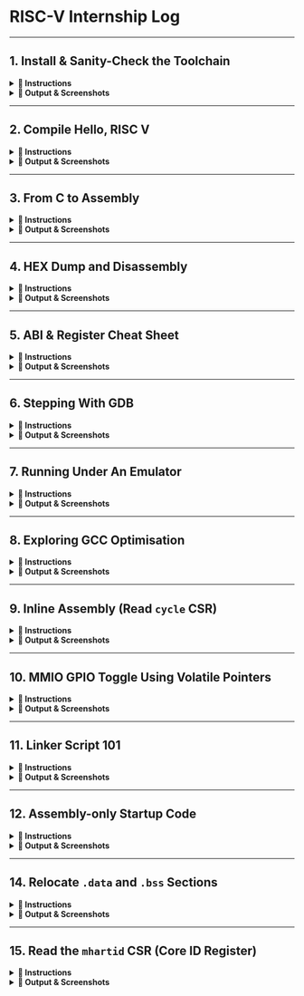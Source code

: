 # RISC-V Internship Log


---

## 1. Install & Sanity-Check the Toolchain

<details>
<summary><strong>🧾 Instructions</strong></summary>

# 🛠️ RISC-V Toolchain Setup Guide (RV32IMAC)

This guide explains how to unpack the RISC-V toolchain, configure your environment, and verify that everything is working correctly.

---

## 📦 1. Unpack the Toolchain

Open a terminal and run:

```bash
tar -xvzf riscv-toolchain-rv32imac-x86_64-ubuntu.tar.gz
```

This will extract a directory, typically named `opt` or `riscv-toolchain`, containing the toolchain files.

---

## 📁 2. Locate the bin/ Directory

Navigate to the extracted directory:

```bash
cd path/to/extracted/folder/opt/riscv/bin
```

Replace `path/to/extracted/folder` with the actual path where the toolchain was extracted.

Then list the contents:

```bash
ls
```

You should see binaries like:

- `riscv32-unknown-elf-gcc`
- `riscv32-unknown-elf-objdump`
- `riscv32-unknown-elf-gdb`

---

## 🌐 3. Add Toolchain to Your PATH

### 🔹 Temporary (for current terminal session):

```bash
export PATH="$PWD:$PATH"
```

### 🔹 Permanent (recommended):

To make the change permanent:

**For Bash users:**

```bash
echo 'export PATH="/home/naren/Desktop/VSD/opt/riscv/bin:$PATH"' >> ~/.bashrc
source ~/.bashrc
```

**For Zsh users:**

```bash
echo 'export PATH="/home/naren/Desktop/VSD/opt/riscv/bin:$PATH"' >> ~/.zshrc
source ~/.zshrc
```

---

## ✅ 4. Verify Installation

Run the following commands to ensure the toolchain is working:

```bash
riscv32-unknown-elf-gcc --version
riscv32-unknown-elf-objdump --version
riscv32-unknown-elf-gdb --version
```

</details>

<details>
<summary><strong>📸 Output & Screenshots</strong></summary>

_Add screenshots or terminal outputs here._

</details>

---

## 2. Compile Hello, RISC V

<details>
<summary><strong>🧾 Instructions</strong></summary>

## 🖥️ Compile "Hello, RISC-V"

This section shows how to write and compile a simple RISC-V program using the `riscv32-unknown-elf-gcc` toolchain for the `rv32imc` target.



### 📄 Step 1: Create the C Source File

Create a file called `hello.c` with the following content:
````markdown



#include <stdio.h>

int main() {
    printf("Hello, RISC-V!\n");
    return 0;
}
````

---

### ⚙️ Step 2: Compile for RV32IMC

Use the following command to compile the code into a RISC-V ELF binary:

```bash
riscv32-unknown-elf-gcc -march=rv32imc -mabi=ilp32 -o hello.elf hello.c
```

---

### 🔍 Step 3: Verify the ELF File

Check that the output ELF file is for 32-bit RISC-V:

```bash
file hello.elf
```

Expected output should include:

```
ELF 32-bit LSB executable, UCB RISC-V, RVC, soft-float ABI, ...
```

This confirms that the binary was successfully compiled for the RV32IMC architecture.

---

```

```

</details>

<details>
<summary><strong>📸 Output & Screenshots</strong></summary>

_Add screenshots or terminal outputs here._

</details>

---

## 3. From C to Assembly

<details>
<summary><strong>🧾 Instructions</strong></summary>

Here's a clean and structured **Markdown** version of your instructions with the `.s` file generation and explanation request:

---

## 🛠️ Generate Assembly and Understand Function Structure

This section explains how to generate the assembly (`.s`) file for a simple C program targeting RISC-V (`rv32imc`), and what the **function prologue** and **epilogue** mean.

---

### 📄 Step 1: Source File – `hello.c`

```c
#include <stdio.h>

int main() {
    printf("Hello, RISC-V!\n");
    return 0;
}
```

---

### ⚙️ Step 2: Generate Assembly

Use the following command to generate the assembly file (`hello.s`):

```bash
riscv32-unknown-elf-gcc -S -O0 hello.c
```

* `-S` tells GCC to output assembly instead of object code.
* `-O0` disables optimizations so you can see the raw function structure.

This creates a file named `hello.s`.

---

### 🧩 Step 3: Understand the Prologue and Epilogue

Open `hello.s` and look for lines like these inside the `main` function:

```assembly
addi    sp,sp,-16       # Allocate 16 bytes on the stack
sw      ra,12(sp)       # Save return address (ra) at offset 12
```

These lines are part of the **function prologue** — setup code that:

* Adjusts the stack pointer (`sp`)
* Saves important registers (like `ra`, the return address) to the stack

At the end of the function, you’ll see the **epilogue**:

```assembly
lw      ra,12(sp)       # Restore return address
addi    sp,sp,16        # Deallocate stack space
ret                     # Return to caller
```

These reverse the prologue steps, restoring the original state before returning.

---

</details>

<details>
<summary><strong>📸 Output & Screenshots</strong></summary>

_Add screenshots or terminal outputs here._

</details>

---

## 4. HEX Dump and Disassembly

<details>
<summary><strong>🧾 Instructions</strong></summary>

---

## 🧰 Convert and Disassemble RISC-V ELF

This guide shows how to convert your compiled ELF binary into a raw hex file and disassemble it for analysis.

---

### 🔄 Step 1: Disassemble the ELF File

```bash
riscv32-unknown-elf-objdump -d hello.elf > hello.dump
```

This generates a human-readable disassembly in `hello.dump`.

---

### 🔃 Step 2: Generate Intel HEX Format

```bash
riscv32-unknown-elf-objcopy -O ihex hello.elf hello.hex
```

This converts the ELF into an Intel HEX format file (`hello.hex`), often used for flashing embedded devices.

---

### 🧐 Understanding the Disassembly Output

A line in the disassembly typically looks like this:

```
00000000 <main>:
   0:  1141        addi   sp,sp,-16
   2:  c606        sw     ra,12(sp)
   ...
```

Each column represents:

| Column           | Meaning                                                                     |
| ---------------- | --------------------------------------------------------------------------- |
| `0:`             | **Address offset** within the function (e.g., 0 bytes from start of `main`) |
| `1141`           | **Raw machine code** (hex representation of the instruction)                |
| `addi sp,sp,-16` | **Mnemonic + operands** — the actual instruction being executed             |

---

### 🧪 Example Instruction Breakdown

**Instruction:**

```
   0:  1141        addi   sp,sp,-16
```

* **Address**: `0:` → First instruction in `main`
* **Opcode**: `1141` → Binary encoding of the instruction
* **Mnemonic**: `addi` → Add Immediate
* **Operands**: `sp, sp, -16` → Subtracts 16 from the stack pointer (`sp`), creating stack space (prologue setup)

---

</details>

<details>
<summary><strong>📸 Output & Screenshots</strong></summary>

_Add screenshots or terminal outputs here._

</details>

---

## 5. ABI & Register Cheat Sheet

<details>
<summary><strong>🧾 Instructions</strong></summary>

## 🧠 RV32 Integer Registers & Calling Convention

### 📋 Register Table

| Register | ABI Name | Description / Role                            |
| -------- | -------- | --------------------------------------------- |
| x0       | zero     | Constant 0                                    |
| x1       | ra       | Return address                                |
| x2       | sp       | Stack pointer                                 |
| x3       | gp       | Global pointer                                |
| x4       | tp       | Thread pointer                                |
| x5       | t0       | Temporary register (caller-saved)             |
| x6       | t1       | Temporary register (caller-saved)             |
| x7       | t2       | Temporary register (caller-saved)             |
| x8       | s0/fp    | Saved register / frame pointer (callee-saved) |
| x9       | s1       | Saved register (callee-saved)                 |
| x10      | a0       | Function argument / return value              |
| x11      | a1       | Function argument / return value              |
| x12      | a2       | Function argument                             |
| x13      | a3       | Function argument                             |
| x14      | a4       | Function argument                             |
| x15      | a5       | Function argument                             |
| x16      | a6       | Function argument                             |
| x17      | a7       | Function argument                             |
| x18      | s2       | Saved register (callee-saved)                 |
| x19      | s3       | Saved register (callee-saved)                 |
| x20      | s4       | Saved register (callee-saved)                 |
| x21      | s5       | Saved register (callee-saved)                 |
| x22      | s6       | Saved register (callee-saved)                 |
| x23      | s7       | Saved register (callee-saved)                 |
| x24      | s8       | Saved register (callee-saved)                 |
| x25      | s9       | Saved register (callee-saved)                 |
| x26      | s10      | Saved register (callee-saved)                 |
| x27      | s11      | Saved register (callee-saved)                 |
| x28      | t3       | Temporary register (caller-saved)             |
| x29      | t4       | Temporary register (caller-saved)             |
| x30      | t5       | Temporary register (caller-saved)             |
| x31      | t6       | Temporary register (caller-saved)             |

---

### 📚 Calling Convention Summary

* **`a0–a7`**: Used for function **arguments and return values**.
* **`s0–s11`**: **Callee-saved**: if a function uses these, it must restore them before returning.
* **`t0–t6`**: **Caller-saved**: not preserved across function calls.

</details>

<details>
<summary><strong>📸 Output & Screenshots</strong></summary>

_Add screenshots or terminal outputs here._

</details>

---

## 6. Stepping With GDB

<details>
<summary><strong>🧾 Instructions</strong></summary>

### ✅ 6. Stepping with GDB

**Command to launch GDB:**

```
riscv64-unknown-elf-gdb hello.elf`
```

**Inside GDB:**

```gdb
(gdb) target sim                # Use the built-in RISC-V simulator
(gdb) load                      # Load the ELF into simulated memory
(gdb) break main                # Set breakpoint at main()
(gdb) run                       # Start execution
(gdb) info registers            # Inspect all general-purpose registers
(gdb) disassemble               # View disassembly at current PC
(gdb) stepi                     # Step one instruction
(gdb) continue                  # Resume execution until the end
(gdb) quit                      # Exit GDB
```

**Expected Output:**

```
Breakpoint 1, main () at hello.c:4
4       printf("Hello, RISC-V!\n");
```

* `load` is essential to load your program into memory.
* If `break main` fails, use the address shown by disassembly:

  ```gdb
  (gdb) break *0x10118
  ```

</details>

<details>
<summary><strong>📸 Output & Screenshots</strong></summary>

_Add screenshots or terminal outputs here._

</details>

---

## 7. Running Under An Emulator

<details>
<summary><strong>🧾 Instructions</strong></summary>

### ✅ Running Under an Emulator

**Minimal `hello.c` for bare-metal QEMU run:**

```c
int main() {
    while (1);  // Infinite loop — prevents program from exiting
    return 0;
}
```

---

**Compile without standard libraries:**

```bash
riscv64-unknown-elf-gcc -march=rv32imac -mabi=ilp32 -nostdlib -o hello.elf hello.c
```

> `-nostdlib` ensures the binary is truly bare-metal with no standard C runtime.

---

**Run using QEMU (no BIOS):**

```bash
qemu-system-riscv32 -nographic -machine sifive_e -kernel hello.elf -bios none
```

---

**Explanation of flags:**

* `-nographic` → sends all output to terminal (no GUI).
* `-machine sifive_e` → emulates SiFive E-class RISC-V board.
* `-kernel hello.elf` → loads your compiled ELF.
* `-bios none` → skips firmware (runs your ELF directly).

---

**Expected Behavior:**

* Program runs silently (infinite loop).
* No crash = ✅ success.
* To exit QEMU:
  Press `Ctrl + A`, then `X`.

</details>

<details>
<summary><strong>📸 Output & Screenshots</strong></summary>

_Add screenshots or terminal outputs here._

</details>

---

## 8. Exploring GCC Optimisation

<details>
<summary><strong>🧾 Instructions</strong></summary>

### ✅ Exploring GCC Optimisation

**`hello.c` Source Code:**

```c
int add(int a, int b) {
    int result = a + b;
    return result;
}

int main() {
    int sum = add(5, 10);
    while (1);  // Infinite loop
    return 0;
}
```

---

**Compile to assembly with no optimization:**

```bash
riscv64-unknown-elf-gcc -march=rv32imac -mabi=ilp32 -O0 -S -o hello_O0.s hello.c
```

**Compile to assembly with high optimization:**

```bash
riscv64-unknown-elf-gcc -march=rv32imac -mabi=ilp32 -O2 -S -o hello_O2.s hello.c
```

---

**Compare output:**

```bash
code hello_O0.s hello_O2.s
```

or

```bash
diff hello_O0.s hello_O2.s
```

---

**Expected Differences:**

| Feature          | `-O0`                              | `-O2`                                  |
| ---------------- | ---------------------------------- | -------------------------------------- |
| Function `add()` | Separate function with call/return | Inlined into `main()`                  |
| Instructions     | More, direct 1-to-1 C translation  | Fewer, optimized                       |
| Stack usage      | Full stack frame setup             | May eliminate frame or reuse registers |
| Dead code        | Retained                           | Removed                                |

---

**Why It Matters:**

* `-O0` is ideal for debugging with GDB (preserves variables, structure).
* `-O2` is used in real firmware for speed and smaller code size.
Great catch, Naren — let me now **clearly explain** the three key optimizations mentioned in the task doc:

---

### 🧠 GCC Optimisations Explained

#### ✅ 1. Dead-Code Elimination

> **What it is:** The compiler removes any code or variables that are never used or have no effect on program output.

**Example:**

```c
int unused = 42;     // Not used anywhere
return 0;
```

* With `-O0`: This line **stays** in the assembly output.
* With `-O2`: The `unused` variable is **completely removed** from the `.s` file.

🔍 **Why:** To reduce code size and improve performance.

---

#### ✅ 2. Register Allocation

> **What it is:** The compiler tries to **keep values in registers** (like `t0`, `a0`, etc.) instead of RAM/stack to speed up access.

**Example:**

```c
int result = a + b;
```

* With `-O0`: `a` and `b` may be loaded/stored using memory (e.g., stack).
* With `-O2`: `a` and `b` are often kept in registers throughout.

🔍 **Why:** Registers are faster than RAM — better performance.

---

#### ✅ 3. Function Inlining

> **What it is:** The compiler replaces a function call with the actual function code to avoid the cost of a `call` and `return`.

**Example:**

```c
int add(int a, int b) { return a + b; }

int main() {
    int sum = add(2, 3);
}
```

* With `-O0`: You'll see a `call add` in assembly.
* With `-O2`: The call to `add` disappears — it gets **inlined into `main()`**.

🔍 **Why:** Reduces function-call overhead and may allow further optimization.

</details>

<details>
<summary><strong>📸 Output & Screenshots</strong></summary>

_Add screenshots or terminal outputs here._

</details>

---

## 9. Inline Assembly (Read `cycle` CSR)

<details>
<summary><strong>🧾 Instructions</strong></summary>

### ✅ 9. Inline Assembly (Read `cycle` CSR)

**`hello.c`**

```c
#include <stdint.h>

int main() {
    uint32_t cycle;
    asm volatile ("csrr %0, cycle" : "=r"(cycle));
    while (1);
    return 0;
}
```

**Compile with debug info:**

```bash
riscv64-unknown-elf-gcc -march=rv32imac -mabi=ilp32 -O0 -g -o hello.elf hello.c
```

**Launch GDB:**

```bash
riscv64-unknown-elf-gdb hello.elf
```

**Inside GDB:**

```gdb
(gdb) target sim
(gdb) load
(gdb) break main
(gdb) run
(gdb) x/w &cycle         # Inspect contents of the 'cycle' variable
(gdb) info registers     # Optional: see where it was stored
```

**Disassemble `main()` to view the generated instructions:**

```gdb
(gdb) disassemble main
```

or use `objdump` outside GDB:

```bash
riscv64-unknown-elf-objdump -d hello.elf > hello.dump
```



**Explanation:**

* `csrr %0, cycle` reads the current CPU cycle count into a register.
* The result is stored in the C variable `cycle` using inline assembly.
* `-g` is required for GDB to understand variable names like `cycle`.
* `x/w &cycle` shows the value of `cycle` in memory after the instruction executes.

</details>

<details>
<summary><strong>📸 Output & Screenshots</strong></summary>

_Add screenshots or terminal outputs here._

</details>

---

## 10. MMIO GPIO Toggle Using Volatile Pointers

<details>
<summary><strong>🧾 Instructions</strong></summary>

### 10. MMIO GPIO Toggle Using Volatile Pointers

**Minimal Bare-Metal Snippet:**

```c
int main() {
    volatile uint32_t *gpio = (uint32_t *)0x10012000; *gpio = 0x1;
    while (1);
    return 0;
}
```



**Explanation:**

* `volatile` prevents the compiler from **optimizing away** the store to the GPIO memory address.
* The pointer cast `(uint32_t *)0x10012000` treats the MMIO base address as a pointer to a 32-bit register.
* Writing `*gpio = 0x1;` sets GPIO pin 0 high (toggle can be added later).



**Memory Alignment:**

* `0x10012000` is **4-byte aligned**, which is correct for a `uint32_t` (32-bit value).
* Unaligned memory access can cause **hardware exceptions** on RISC-V.
* MMIO registers must always be accessed with correctly sized and aligned operations.

</details>

<details>
<summary><strong>📸 Output & Screenshots</strong></summary>

_Add screenshots or terminal outputs here._

</details>



---

## 11. Linker Script 101

<details>
<summary><strong>🧾 Instructions</strong></summary>

## 🛠️ Objective

Create a minimal linker script that places:

* `.text` section at address `0x00000000` (Flash)
* `.data` section at address `0x10000000` (SRAM)

For the `RV32IMC` RISC-V target (bare-metal, no OS).

---

## 📦 Step 1: Create the C Source File

```bash
nano main.c
```

Paste this minimal code:

```c
int x = 42;

int main() {
    x += 1;
    while (1);
    return 0;
}
```

Save and exit.

---

## 📁 Step 2: Create the Linker Script

```bash
nano link.ld
```

Paste this content:

```ld
SECTIONS {
  .text 0x00000000 : {
    *(.text*)
  }

  .data 0x10000000 : {
    *(.data*)
  }
}
```

Save and exit.

---

## 🌐 Step 3: Compile with the Custom Linker Script

```bash
riscv64-unknown-elf-gcc -march=rv32imac -mabi=ilp32 -nostdlib -T link.ld -o output.elf main.c
```

This compiles your program without the standard library and uses your custom memory layout.

---

## ✅ Step 4: Verify Section Placement

Use `objdump` to confirm that the sections are correctly placed:

```bash
riscv64-unknown-elf-objdump -h output.elf
```

You should see something like:

```
Idx Name          Size      VMA       LMA       File off  Algn
  0 .text         xxxx      00000000  00000000  ...
  1 .data         xxxx      10000000  10000000  ...
```

This confirms:

* `.text` is at `0x00000000` (Flash)
* `.data` is at `0x10000000` (SRAM)

---

## 💡 Flash vs. SRAM — Why Are They Separated?

| Memory Type | Section | Properties                             |
| ----------- | ------- | -------------------------------------- |
| Flash       | `.text` | Non-volatile, read-only, stores code   |
| SRAM        | `.data` | Volatile, read-write, stores variables |

* Flash retains your program across resets — perfect for `.text`.
* SRAM is writable and fast — perfect for `.data`.

</details>

<details>
<summary><strong>📸 Output & Screenshots</strong></summary>

*Add screenshots of your terminal showing:*

* The compile command
* The `objdump -h` output

</details>


---

## 12. Assembly-only Startup Code

<details>
<summary><strong>🧾 Instructions</strong></summary>

## 🛠️ Objective

Write a minimal assembly startup file that:

* Defines a `_start` label as the entry point
* Calls the `main()` function (written in C)
* Halts the processor using an infinite loop

---

## 📦 Step 1: Create the C File

```bash
nano main.c
```

Paste the following code:

```c
int main() {
    volatile int *led = (int *)0x10012000;
    *led = 0xAA;  // Sample value (optional GPIO write)
    while (1);
    return 0;
}
```

Save and exit.

---

## 🧾 Step 2: Create the Assembly Startup File

```bash
nano start.S
```

Paste this:

```asm
.global _start
_start:
    call main      # Call the main function
hang:
    j hang         # Infinite loop after main returns
```

Save and exit.

---

## 🧰 Step 3: Write a Simple Linker Script

```bash
nano link.ld
```

Paste this:

```ld
ENTRY(_start)

SECTIONS {
  . = 0x00010000;

  .text : {
    *(.text*)
  }

  .data : {
    *(.data*)
  }

  .bss : {
    *(.bss*)
    *(COMMON)
  }
}
```

This places `.text` (including `_start`) at `0x10000`.

---

## ⚙️ Step 4: Compile the Project

```bash
riscv64-unknown-elf-gcc -march=rv32imac -mabi=ilp32 -nostdlib -T link.ld -o startup.elf start.S main.c
```

---

## ✅ Step 5: Disassemble to Confirm \_start Exists

```bash
riscv64-unknown-elf-objdump -d startup.elf | less
```

Look for:

```
00010000 <_start>:
    00010000:  ...   call main
    00010004:  ...   j hang
```

This confirms that:

* `_start` is the entry point
* `main()` is being called from `_start`
* The CPU halts with an infinite loop

---

## 🧠 Why Use Assembly Startup?

* You need an explicit `_start` label when skipping standard startup files (like `crt0.o`)
* It ensures control begins from a known address
* Essential for **bare-metal embedded** projects

</details>

<details>
<summary><strong>📸 Output & Screenshots</strong></summary>

*Add screenshots of:*

* The terminal showing successful compilation
* The `_start` disassembly in `objdump -d`

</details>

---

## 14. Relocate `.data` and `.bss` Sections

<details>
<summary><strong>🧾 Instructions</strong></summary>

## 🛠️ Objective

Change the linker script to place:

* `.data` at address `0x30000000`
* `.bss` at address `0x40000000`

This is often done to match specific **hardware memory maps** in embedded systems.

---

## 📦 Step 1: Update the Linker Script

```bash
nano link.ld
```

Modify it like this:

```ld
ENTRY(_start)

SECTIONS {
  . = 0x20000;

  .text : {
    *(.text*)
  }

  .data 0x30000000 : {
    *(.data*)
  }

  .bss  0x40000000 : {
    *(.bss*)
    *(COMMON)
  }
}
```

---

## 📁 Step 2: Minimal Source Files (if needed)

### `start.S`:

```asm
.global _start
_start:
    call main
hang:
    j hang
```

### `main.c`:

```c
int global_var = 100;   // Placed in .data
int zero_array[10];     // Placed in .bss

int main() {
    global_var++;
    zero_array[0] = global_var;
    while (1);
    return 0;
}
```

---

## ⚙️ Step 3: Compile

```bash
riscv64-unknown-elf-gcc -march=rv32imac -mabi=ilp32 -nostdlib -T link.ld -o relocated.elf start.S main.c
```

---

## ✅ Step 4: Verify Section Layout

Use `objdump` to confirm section addresses:

```bash
riscv64-unknown-elf-objdump -h relocated.elf
```

Expected output:

```
Idx Name          Size      VMA       LMA       File off  Algn
  0 .text         xxxx      00020000  00020000
  1 .data         xxxx      30000000  30000000
  2 .bss          xxxx      40000000  40000000
```

---

## 💡 Why Move `.data` and `.bss`?

| Section | Address      | Purpose                        |
| ------- | ------------ | ------------------------------ |
| `.text` | `0x20000`    | Code in Flash/ROM              |
| `.data` | `0x30000000` | Writable initialized data      |
| `.bss`  | `0x40000000` | Writable zero-initialized data |

Custom placement is common in SoCs where each memory region is mapped for specific uses (Flash, RAM, peripherals, etc.).

</details>

<details>
<summary><strong>📸 Output & Screenshots</strong></summary>

*Add screenshots of:*

* The modified `link.ld`
* The `objdump -h relocated.elf` output showing .data and .bss at custom addresses

</details>

---

## 15. Read the `mhartid` CSR (Core ID Register)

<details>
<summary><strong>🧾 Instructions</strong></summary>

## 🛠️ Objective

Use RISC-V inline assembly in C to read the `mhartid` CSR, which holds the **core/hart ID**. This is useful in multi-core environments to identify which CPU core is executing the code.

---

## 📦 Step 1: Create the Source File

```bash
nano main.c
```

Paste this code:

```c
#include <stdint.h>

int main() {
    uint32_t hart_id;

    asm volatile("csrr %0, mhartid" : "=r"(hart_id));

    while (1);  // Set a breakpoint and inspect `hart_id` in GDB
    return 0;
}
```

Save and exit.

---

## 📁 Step 2: Minimal Assembly Startup

```bash
nano start.S
```

Paste this:

```asm
.global _start
_start:
    call main
hang:
    j hang
```

---

## 🧾 Step 3: Linker Script (`link.ld`)

```bash
nano link.ld
```

Use this layout:

```ld
ENTRY(_start)

SECTIONS {
  . = 0x20000;

  .text : {
    *(.text*)
  }

  .data : {
    *(.data*)
  }

  .bss : {
    *(.bss*)
    *(COMMON)
  }
}
```

---

## ⚙️ Step 4: Compile the Code

```bash
riscv64-unknown-elf-gcc -march=rv32imac -mabi=ilp32 -O0 -g -nostdlib -T link.ld -o mhartid.elf start.S main.c
```

---

## ✅ Step 5: Inspect in GDB

```bash
riscv64-unknown-elf-gdb mhartid.elf
```

Inside GDB:

```gdb
(gdb) target sim
(gdb) load
(gdb) break main
(gdb) run
(gdb) x/w &hart_id
```

You should see:

```
0x1, 0x2, etc.   // depending on the hart/core
```

---

## 🧠 What is `mhartid`?

* It stands for **“Machine Hart ID”**
* Each hart (hardware thread = RISC-V core) has a unique ID
* In single-core QEMU, `mhartid` is usually `0`

</details>

<details>
<summary><strong>📸 Output & Screenshots</strong></summary>

*Add screenshots of:*

* GDB showing the value of `hart_id`
* `x/w &hart_id` output
* Optional: disassembly of the `csrr` instruction

</details>







